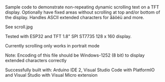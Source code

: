
Sample code to demonstrate non-repeating dynamic scrolling text on a TFT display.
Optionally have fixed areas without scrolling at top and/or bottom of the display.
Handles ASCII extended characters for åäöéü and more.

See scroll.jpg

Tested with ESP32 and TFT 1.8" SPI ST7735 128 x 160 display.

Currently scrolling only works in portrait mode

Note: Encoding of this file should be Windows-1252 (8 bit) to display extended characters correctly

Successfully built with:
Arduino IDE 2, Visual Studio Code with PlatformIO and Visual Studio with Visual Micro extension
